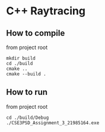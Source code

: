# C++ Raytracing 
## How to compile
from project root
```
mkdir build
cd ./build
cmake ..
cmake --build .
```
## How to run 
from project root
```
cd ./build/Debug
./CSE3PSD_Assignment_3_21985164.exe
```
